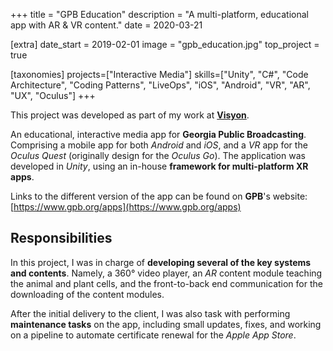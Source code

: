 +++
title = "GPB Education"
description = "A multi-platform, educational app with AR & VR content."
date = 2020-03-21

[extra]
date_start = 2019-02-01
image = "gpb_education.jpg"
top_project = true

[taxonomies]
projects=["Interactive Media"]
skills=["Unity", "C#", "Code Architecture", "Coding Patterns", "LiveOps", "iOS", "Android", "VR", "AR", "UX", "Oculus"]
+++

This project was developed as part of my work at [**Visyon**](https://visyon360.com/).

An educational, interactive media app for **Georgia Public Broadcasting**. Comprising a mobile app for both *Android* and *iOS*, and a *VR* app for the *Oculus Quest* (originally design for the *Oculus Go*). The application was developed in *Unity*, using an in-house **framework for multi-platform XR apps**.

Links to the different version of the app can be found on **GPB**'s website: [https://www.gpb.org/apps](https://www.gpb.org/apps)

## Responsibilities

In this project, I was in charge of **developing several of the key systems and contents**. Namely, a 360° video player, an *AR* content module teaching the animal and plant cells, and the front-to-back end communication for the downloading of the content modules.

After the initial delivery to the client, I was also task with performing **maintenance tasks** on the app, including small updates, fixes, and working on a pipeline to automate certificate renewal for the *Apple App Store*.
